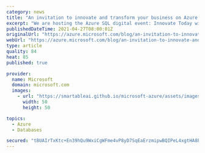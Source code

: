 ```yaml
---
category: news
title: "An invitation to innovate and transform your business on Azure SQL"
excerpt: "We are hosting the Azure SQL digital event: Innovate Today with Azure SQL on May 4 where you are invited to join Rohan Kumar, Corporate Vice President Azure Data, and a full team of Azure SQL experts to learn how you can make the most of Azure SQL to respond to today’s changing business requirements"
publishedDateTime: 2021-04-27T08:00:01Z
originalUrl: "https://azure.microsoft.com/blog/an-invitation-to-innovate-and-transform-your-business-on-azure-sql/"
webUrl: "https://azure.microsoft.com/blog/an-invitation-to-innovate-and-transform-your-business-on-azure-sql/"
type: article
quality: 84
heat: 85
published: true

provider:
  name: Microsoft
  domain: microsoft.com
  images:
    - url: "https://smartableai.github.io/microsoft-azure/assets/images/organizations/microsoft.com-50x50.jpg"
      width: 50
      height: 50

topics:
  - Azure
  - Databases

secured: "tBUAIrTxKtc+En39hQu9WxiCgWFme4vP8yD7SqEaErzmipwBQIPeL4xgtHA8PFkg9fWweWZGBozUfVuJa5KY5SONFEX0fXxiW+fTgaVxJzgsx6gUzrPpKJSpqOK82tp80fAS3heyiH1y0aUDhuVh4a1M+3h4Djc872drIuNuH/3Fo+eGb08FIx+SPDoIvIQuP5iNXFRRSv0G1hillW+zqoTH3P6mp1Vey7Kkt3IQB99G5+98N4fec/9X4qkolo6cPfxWp015YaJBeSxrtc5P4Y1dqXRE33cQkrlGXfbm8j5W2i4xEnN5cSBXIOVAvoGbtSjKapkLURrfgQyK14YFJOmUy0iVsqSQBrYy/cBFnzM=;hW8C9jtnLCuxe/b9gDr9Qw=="
---
```


